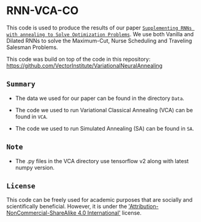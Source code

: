 # RNN-VCA-CO
This code is used to produce the results of our paper [`Supplementing RNNs with annealing to Solve Optimization Problems`](https://iopscience.iop.org/article/10.1088/2632-2153/acb895). We use both Vanilla and Dilated RNNs to solve the Maximum-Cut, Nurse Scheduling and Traveling Salesman Problems.

This code was build on top of the code in this repository: https://github.com/VectorInstitute/VariationalNeuralAnnealing

## `Summary`

- The data we used for our paper can be found in the directory `Data`.

- The code we used to run Variational Classical Annealing (VCA) can be found in `VCA`.

- The code we used to run Simulated Annealing (SA) can be found in `SA`.

## `Note`

- The .py files in the VCA directory use tensorflow v2 along with latest numpy version.

## `License`
This code can be freely used for academic purposes that are socially and scientifically beneficial. However, it is under the ['Attribution-NonCommercial-ShareAlike 4.0 International'](https://creativecommons.org/licenses/by-nc-sa/4.0/) license. 

